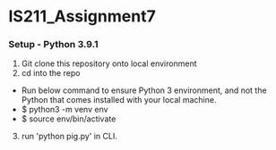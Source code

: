 # IS211_Assignment7


### Setup - Python 3.9.1

1. Git clone this repository onto local environment
2. cd into the repo
  * Run below command to ensure Python 3 environment, and not the Python that comes installed with your local machine.
  * $ python3 -m venv env
  * $ source env/bin/activate
3. run 'python pig.py' in CLI.

